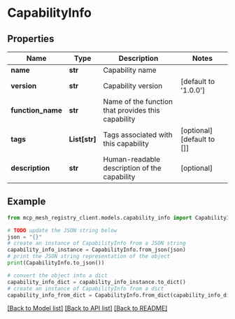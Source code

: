 # CapabilityInfo


## Properties

Name | Type | Description | Notes
------------ | ------------- | ------------- | -------------
**name** | **str** | Capability name |
**version** | **str** | Capability version | [default to '1.0.0']
**function_name** | **str** | Name of the function that provides this capability |
**tags** | **List[str]** | Tags associated with this capability | [optional] [default to []]
**description** | **str** | Human-readable description of the capability | [optional]

## Example

```python
from mcp_mesh_registry_client.models.capability_info import CapabilityInfo

# TODO update the JSON string below
json = "{}"
# create an instance of CapabilityInfo from a JSON string
capability_info_instance = CapabilityInfo.from_json(json)
# print the JSON string representation of the object
print(CapabilityInfo.to_json())

# convert the object into a dict
capability_info_dict = capability_info_instance.to_dict()
# create an instance of CapabilityInfo from a dict
capability_info_from_dict = CapabilityInfo.from_dict(capability_info_dict)
```
[[Back to Model list]](../README.md#documentation-for-models) [[Back to API list]](../README.md#documentation-for-api-endpoints) [[Back to README]](../README.md)
